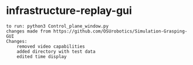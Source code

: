 # infrastructure-replay-gui 
	to run: python3 Control_plane_window.py
	changes made from https://github.com/OSUrobotics/Simulation-Grasping-GUI 
	Changes:
		removed video capabilities
		added directory with test data
		edited time display

